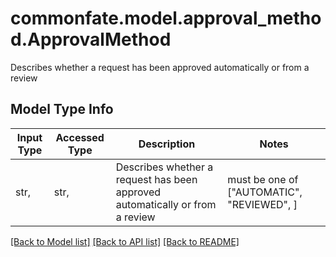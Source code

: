 # commonfate.model.approval_method.ApprovalMethod

Describes whether a request has been approved automatically or from a review 

## Model Type Info
Input Type | Accessed Type | Description | Notes
------------ | ------------- | ------------- | -------------
str,  | str,  | Describes whether a request has been approved automatically or from a review  | must be one of ["AUTOMATIC", "REVIEWED", ] 

[[Back to Model list]](../../README.md#documentation-for-models) [[Back to API list]](../../README.md#documentation-for-api-endpoints) [[Back to README]](../../README.md)

